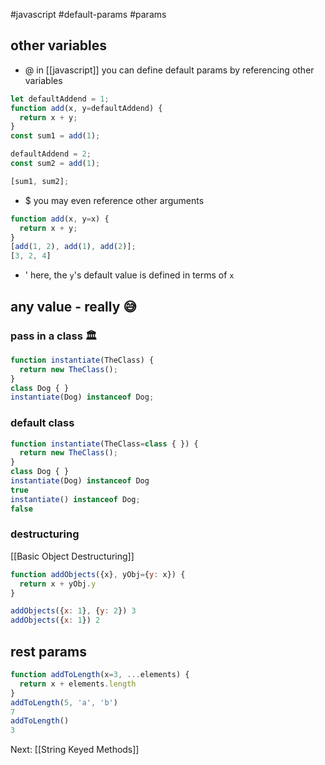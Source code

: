 #javascript 
#default-params
#params

## other variables
- @ in [[javascript]] you can define default params by referencing other variables

```js
let defaultAddend = 1;
function add(x, y=defaultAddend) {
  return x + y;
}
const sum1 = add(1);

defaultAddend = 2;
const sum2 = add(1);

[sum1, sum2];
```

- $ you may even reference other arguments
```js
function add(x, y=x) {
  return x + y;
}
[add(1, 2), add(1), add(2)];
[3, 2, 4]
```
- ' here, the `y`'s default value is defined in terms of `x`

## any value - really 😅

### pass in a class 🏛
```js
function instantiate(TheClass) {
  return new TheClass();
}
class Dog { }
instantiate(Dog) instanceof Dog;
```
### default class
```js
function instantiate(TheClass=class { }) {
  return new TheClass();
}
class Dog { }
instantiate(Dog) instanceof Dog
true
instantiate() instanceof Dog;
false
```

### destructuring
[[Basic Object Destructuring]]

```js
function addObjects({x}, yObj={y: x}) {
  return x + yObj.y
}

addObjects({x: 1}, {y: 2}) 3
addObjects({x: 1}) 2
```

## rest params

```js
function addToLength(x=3, ...elements) {
  return x + elements.length
}
addToLength(5, 'a', 'b')
7
addToLength()
3
```

Next: [[String Keyed Methods]]
